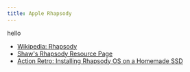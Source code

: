 ```yaml
---
title: Apple Rhapsody
---
```


hello

- [Wikipedia: Rhapsody](<https://en.wikipedia.org/wiki/Rhapsody_(operating_system)>)
- [Shaw's Rhapsody Resource Page](http://rhapsodyos.org/)
- [Action Retro: Installing Rhapsody OS on a Homemade SSD](https://youtu.be/jMFnwhTXar8)
